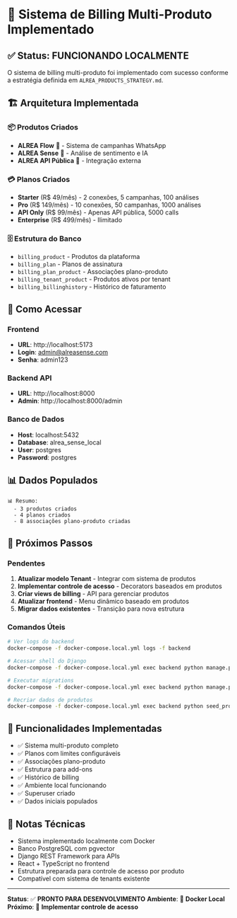 # 🎉 Sistema de Billing Multi-Produto Implementado

## ✅ Status: FUNCIONANDO LOCALMENTE

O sistema de billing multi-produto foi implementado com sucesso conforme a estratégia definida em `ALREA_PRODUCTS_STRATEGY.md`.

## 🏗️ Arquitetura Implementada

### 📦 Produtos Criados
- **ALREA Flow** 💬 - Sistema de campanhas WhatsApp
- **ALREA Sense** 🧠 - Análise de sentimento e IA
- **ALREA API Pública** 🔌 - Integração externa

### 💳 Planos Criados
- **Starter** (R$ 49/mês) - 2 conexões, 5 campanhas, 100 análises
- **Pro** (R$ 149/mês) - 10 conexões, 50 campanhas, 1000 análises
- **API Only** (R$ 99/mês) - Apenas API pública, 5000 calls
- **Enterprise** (R$ 499/mês) - Ilimitado

### 🗄️ Estrutura do Banco
- `billing_product` - Produtos da plataforma
- `billing_plan` - Planos de assinatura
- `billing_plan_product` - Associações plano-produto
- `billing_tenant_product` - Produtos ativos por tenant
- `billing_billinghistory` - Histórico de faturamento

## 🚀 Como Acessar

### Frontend
- **URL**: http://localhost:5173
- **Login**: admin@alreasense.com
- **Senha**: admin123

### Backend API
- **URL**: http://localhost:8000
- **Admin**: http://localhost:8000/admin

### Banco de Dados
- **Host**: localhost:5432
- **Database**: alrea_sense_local
- **User**: postgres
- **Password**: postgres

## 📊 Dados Populados

```
📊 Resumo:
  - 3 produtos criados
  - 4 planos criados
  - 8 associações plano-produto criadas
```

## 🔧 Próximos Passos

### Pendentes
1. **Atualizar modelo Tenant** - Integrar com sistema de produtos
2. **Implementar controle de acesso** - Decorators baseados em produtos
3. **Criar views de billing** - API para gerenciar produtos
4. **Atualizar frontend** - Menu dinâmico baseado em produtos
5. **Migrar dados existentes** - Transição para nova estrutura

### Comandos Úteis

```bash
# Ver logs do backend
docker-compose -f docker-compose.local.yml logs -f backend

# Acessar shell do Django
docker-compose -f docker-compose.local.yml exec backend python manage.py shell

# Executar migrations
docker-compose -f docker-compose.local.yml exec backend python manage.py migrate

# Recriar dados de produtos
docker-compose -f docker-compose.local.yml exec backend python seed_products_direct.py
```

## 🎯 Funcionalidades Implementadas

- ✅ Sistema multi-produto completo
- ✅ Planos com limites configuráveis
- ✅ Associações plano-produto
- ✅ Estrutura para add-ons
- ✅ Histórico de billing
- ✅ Ambiente local funcionando
- ✅ Superuser criado
- ✅ Dados iniciais populados

## 📝 Notas Técnicas

- Sistema implementado localmente com Docker
- Banco PostgreSQL com pgvector
- Django REST Framework para APIs
- React + TypeScript no frontend
- Estrutura preparada para controle de acesso por produto
- Compatível com sistema de tenants existente

---

**Status**: ✅ **PRONTO PARA DESENVOLVIMENTO**
**Ambiente**: 🐳 **Docker Local**
**Próximo**: 🔄 **Implementar controle de acesso**
